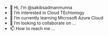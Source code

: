 - 👋 Hi, I’m @sakibsadmanmunna
- 👀 I’m interested in Cloud TEchlonogy
- 🌱 I’m currently learning Microsoft Azure Cloud
- 💞️ I’m looking to collaborate on ...
- 📫 How to reach me ...

<!---
sakibsadmanmunna/sakibsadmanmunna is a ✨ special ✨ repository because its `README.md` (this file) appears on your GitHub profile.
You can click the Preview link to take a look at your changes.
--->
